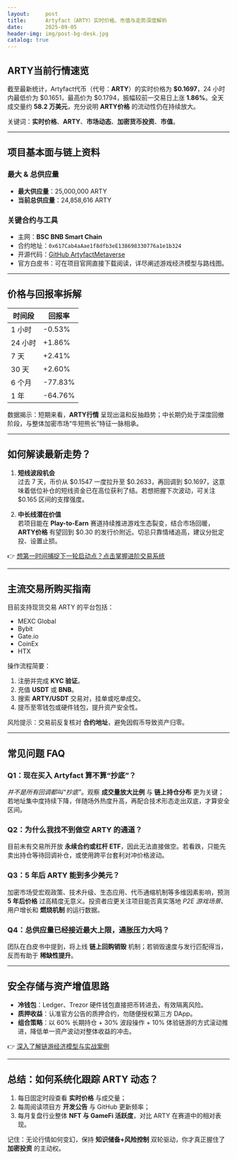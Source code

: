 ```yaml
---
layout:     post
title:      Artyfact（ARTY）实时价格、市值与走势深度解析
date:       2025-09-05
header-img: img/post-bg-desk.jpg
catalog: true
---
```


## ARTY当前行情速览  
截至最新统计，Artyfact代币（代号：**ARTY**）的实时价格为 **$0.1697**，24 小时内最低价为 $0.1651，最高价为 $0.1794，振幅较前一交易日上涨 **1.86%**。全天成交量约 **58.2 万美元**，充分说明 **ARTY价格** 的流动性仍在持续放大。

关键词：**实时价格**、**ARTY**、**市场动态**、**加密货币投资**、**市值**。

---

## 项目基本面与链上资料

### 最大 & 总供应量  
- **最大供应量**：25,000,000 ARTY  
- **当前总供应量**：24,858,616 ARTY  

### 关键合约与工具  
- 主网：**BSC BNB Smart Chain**  
- 合约地址：`0x617Cab4aAae1f8dfb3eE138698330776a1e1b324`  
- 开源代码：[GitHub ArtyfactMetaverse](https://github.com/ArtyfactMetaverse)  
- 官方白皮书：可在项目官网直接下载阅读，详尽阐述游戏经济模型与路线图。

---

## 价格与回报率拆解

| 时间段 | 回报率 |
|--------|--------|
| 1 小时 | -0.53% |
| 24 小时 | +1.86% |
| 7 天 | +2.41% |
| 30 天 | +2.60% |
| 6 个月 | -77.83% |
| 1 年 | -64.76% |

数据揭示：短期来看，**ARTY行情** 呈现出温和反抽趋势；中长期仍处于深度回撤阶段，与整体加密市场“牛短熊长”特征一脉相承。

---

## 如何解读最新走势？

1. **短线波段机会**  
   过去 7 天，币价从 $0.1547 一度拉升至 $0.2633，再回调到 $0.1697，这意味着低位补仓的短线资金已在高位获利了结。若想把握下次波动，可关注 $0.165 区间的支撑强度。

2. **中长线潜在价值**  
   若项目能在 **Play-to-Earn** 赛道持续推进游戏生态裂变，结合市场回暖，**ARTY价格** 有望回到 $0.30 的发行价附近。切忌只靠情绪追高，建议分批定投、设置止损。

👉 [想第一时间捕捉下一轮启动点？点击掌握进阶交易系统](https://okxdog.com/)

---

## 主流交易所购买指南

目前支持现货交易 ARTY 的平台包括：  
- MEXC Global  
- Bybit  
- Gate.io  
- CoinEx  
- HTX  

操作流程简要：  
1. 注册并完成 **KYC 验证**。  
2. 充值 **USDT** 或 **BNB**。  
3. 搜索 **ARTY/USDT** 交易对，挂单或吃单成交。  
4. 提币至零钱包或硬件钱包，提升资产安全性。

风险提示：交易前反复核对 **合约地址**，避免因假币导致资产归零。

---

## 常见问题 FAQ

### Q1：现在买入 Artyfact 算不算“抄底”？  
_并不是所有回调都叫“抄底”_。观察 **成交量放大比例** 与 **链上持仓分布** 更为关键；若地址集中度持续下降，伴随场外热度升高，再配合技术形态走出双底，才算安全区间。

### Q2：为什么我找不到做空 ARTY 的通道？  
目前未有交易所开放 **永续合约或杠杆 ETF**，因此无法直接做空。若看跌，只能先卖出持仓等待回调补仓，或使用跨平台套利对冲价格波动。

### Q3：5 年后 ARTY 能到多少美元？  
加密市场受宏观政策、技术升级、生态应用、代币通缩机制等多维因素影响，预测 **5 年后价格** 过高精度无意义。投资者应更关注项目能否真实落地 _P2E 游戏场景_、用户增长和 **燃烧机制** 的运行数据。

### Q4：总供应量已经接近最大上限，通胀压力大吗？  
团队在白皮书中提到，将上线 **链上回购销毁** 机制；若销毁速度与发行匹配得当，反而有助于 **稀缺性提升**。

---

## 安全存储与资产增值思路

- **冷钱包**：Ledger、Trezor 硬件钱包直接把币转进去，有效隔离风险。  
- **质押收益**：认准官方公告的质押合约，勿随便授权第三方 DApp。  
- **组合策略**：以 60% 长期持仓 + 30% 波段操作 + 10% 体验链游的方式滚动推进，降低单一资产波动对整体收益的冲击。

👉 [深入了解链游经济模型与实战案例](https://okxdog.com/)

---

## 总结：如何系统化跟踪 ARTY 动态？

1. 每日固定时段查看 **实时价格** 与成交量；  
2. 每周阅读项目方 **开发公告** 与 GitHub 更新频率；  
3. 每月复盘行业整体 **NFT 与 GameFi 活跃度**，对比 ARTY 在赛道中的相对表现。

记住：无论行情如何变幻，保持 **知识储备+风险控制** 双轮驱动，你才真正握住了 **加密投资** 的主动权。